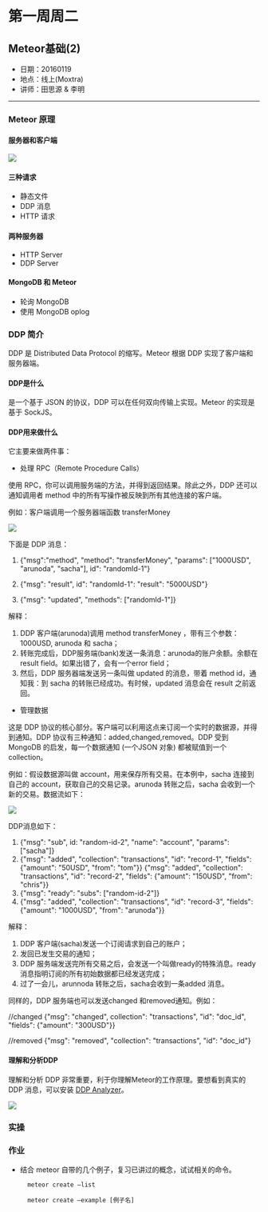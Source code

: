 # 第一周周二

## Meteor基础(2)

- 日期：20160119
- 地点：线上(Moxtra)
- 讲师：田思源 & 李明

----

### Meteor 原理

#### 服务器和客户端

![](https://i.cloudup.com/J2CMCytr1Q.png)

#### 三种请求

- 静态文件
- DDP 消息
- HTTP 请求

#### 两种服务器

- HTTP Server
- DDP Server

#### MongoDB 和 Meteor

- 轮询 MongoDB 
- 使用 MongoDB oplog

### DDP 简介

DDP 是 Distributed Data Protocol 的缩写。Meteor 根据 DDP 实现了客户端和服务器端。

#### DDP是什么

是一个基于 JSON 的协议，DDP 可以在任何双向传输上实现。Meteor 的实现是基于 SockJS。

#### DDP用来做什么

它主要来做两件事：

- 处理 RPC（Remote Procedure Calls）

使用 RPC，你可以调用服务端的方法，并得到返回结果。除此之外，DDP 还可以通知调用者 method 中的所有写操作被反映到所有其他连接的客户端。

例如：客户端调用一个服务器端函数 transferMoney

![](https://i.cloudup.com/2fLpc3NA3a.png)

下面是 DDP 消息：

1. {"msg":"method", "method": "transferMoney", "params": ["1000USD", "arunoda", "sacha"], id": "randomId-1"}

2. {"msg": "result", id": "randomId-1": "result": "5000USD"}

3. {"msg": "updated", "methods": ["randomId-1"]}

解释：

1. DDP 客户端(arunoda)调用 method transferMoney ，带有三个参数：1000USD, arunoda 和 sacha；
2. 转账完成后，DDP服务端(bank)发送一条消息：arunoda的账户余额。余额在result field。如果出错了，会有一个error field；
3. 然后，DDP 服务器端发送另一条叫做 updated 的消息，带着 method id，通知我：到 sacha 的转账已经成功。有时候，updated 消息会在 result 之前返回。

- 管理数据

这是 DDP 协议的核心部分。客户端可以利用这点来订阅一个实时的数据源，并得到通知。DDP 协议有三种通知：added,changed,removed。DDP 受到 MongoDB 的启发，每一个数据通知 (一个JSON 对象) 都被赋值到一个 collection。

例如：假设数据源叫做 account，用来保存所有交易。在本例中，sacha 连接到自己的 account，获取自己的交易记录。arunoda 转账之后，sacha 会收到一个新的交易。数据流如下：

![](https://i.cloudup.com/36TF0RmTLM.png)

DDP消息如下：

1. {"msg": "sub", id: "random-id-2", "name": "account", "params": ["sacha"]}
2. {"msg": "added", "collection": "transactions", "id": "record-1", "fields": {"amount": "50USD", "from": "tom"}}
  {"msg": "added", "collection": "transactions", "id": "record-2", "fields": {"amount": "150USD", "from": "chris"}}
3. {"msg": "ready": "subs": ["random-id-2"]}
4. {"msg": "added", "collection": "transactions", "id": "record-3", "fields": {"amount": "1000USD", "from": "arunoda"}}

解释：

1. DDP 客户端(sacha)发送一个订阅请求到自己的账户；
2. 发回已发生交易的通知；
3. DDP 服务端发送完所有交易之后，会发送一个叫做ready的特殊消息。ready 消息指明订阅的所有初始数据都已经发送完成；
4. 过了一会儿，arunnoda 转账之后，sacha会收到一条added 消息。

同样的，DDP 服务端也可以发送changed 和removed通知。例如：

//changed
{"msg": "changed", collection": "transactions", "id": "doc_id", "fields": {"amount": "300USD"}}

//removed
{"msg": "removed", "collection": "transactions", "id": "doc_id"}

#### 理解和分析DDP

理解和分析 DDP 非常重要，利于你理解Meteor的工作原理。要想看到真实的 DDP 消息，可以安装 [DDP Analyzer](https://github.com/arunoda/meteor-ddp-analyzer)。

![](https://i.cloudup.com/IsUVXUOspa.png)

### 实操

### 作业

- 结合 meteor 自带的几个例子，复习已讲过的概念，试试相关的命令。

		meteor create —list

		meteor create —example [例子名]
	
